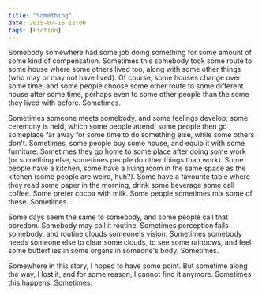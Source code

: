 ```yaml
---
title: "Something"
date: 2015-07-15 12:00
tags: [Fiction]
---
```


Somebody somewhere had some job doing something for some amount of
some kind of compensation. Sometimes this somebody took some route to
some house where some others lived too, along with some other things
(who may or may not have lived). Of course, some houses change over
some time, and some people choose some other route to some different
house after some time, perhaps even to some other people than the some
they lived with before. Sometimes.

Sometimes someone meets somebody, and some feelings develop; some
ceremony is held, which some people attend; some people then go
someplace far away for some time to do something else, while some
others don't. Sometimes, some people buy some house, and equip it with
some furniture. Sometimes they go home to some place after doing some
work (or something else, sometimes people do other things than
work). Some people have a kitchen, some have a living room in the same
space as the kitchen (some people are weird, huh?). Some have a
favourite table where they read some paper in the morning, drink some
beverage some call coffee. Some prefer cocoa with milk. Some people
sometimes mix some of these. Sometimes.

Some days seem the same to somebody, and some people call that
boredom. Somebody may call it routine. Sometimes perception fails
somebody, and routine clouds someone's vision. Sometimes somebody
needs someone else to clear some clouds, to see some rainbows, and
feel some butterflies in some organs in someone's body. Sometimes.

<!-- more -->

Somewhere in this story, I hoped to have some point. But sometime
along the way, I lost it, and for some reason, I cannot find it
anymore. Sometimes this happens. Sometimes.
